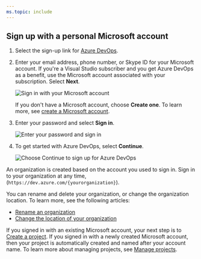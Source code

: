 ```yaml
---
ms.topic: include
---
```


## Sign up with a personal Microsoft account

1.  Select the sign-up link for [Azure DevOps](https://azure.microsoft.com/services/devops/).

2.  Enter your email address, phone number, or Skype ID for your Microsoft account. If you're a Visual Studio subscriber and you get Azure DevOps as a benefit, use the Microsoft account associated with your subscription. Select **Next**.

    ![Sign in with your Microsoft account](/azure/devops/media/sign-in-with-microsoft-account.png)

    If you don't have a Microsoft account, choose **Create one**. To learn more, see [create a Microsoft account](https://support.microsoft.com/help/4026324/microsoft-account-how-to-create).

3.  Enter your password and select **Sign in**.

    ![Enter your password and sign in](/azure/devops/media/enter-password-sign-in.png)

4.  To get started with Azure DevOps, select **Continue**.

    ![Choose Continue to sign up for Azure DevOps](/azure/devops/media/sign-up-azure-devops.png)

An organization is created based on the account you used to sign in. Sign in to your organization at any time, (`https://dev.azure.com/{yourorganization}`).

You can rename and delete your organization, or change the organization location. To learn more, see the following articles:

* [Rename an organization](/azure/devops/organizations/accounts/rename-organization)
* [Change the location of your organization](/azure/devops/organizations/accounts/change-organization-location)

If you signed in with an existing Microsoft account, your next step is to [Create a project](/azure/devops/user-guide/sign-up-invite-teammates#CreateProject). If you signed in with a newly created Microsoft account, then your project is automatically created and named after your account name. To learn more about managing projects, see [Manage projects](/azure/devops/organizations/projects/about-projects).
